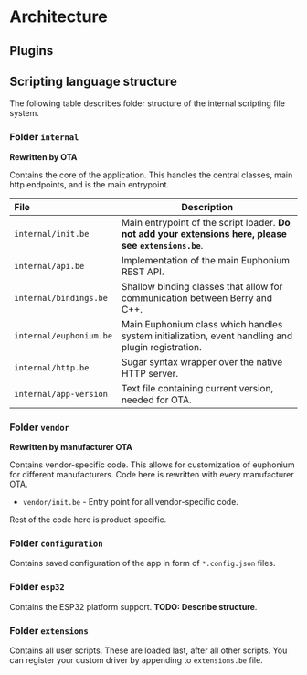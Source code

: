 # Architecture

## Plugins

## Scripting language structure

The following table describes folder structure of the internal scripting file system.

### Folder `internal`

**Rewritten by OTA**

Contains the core of the application. This handles the central classes, main http endpoints, and is the main entrypoint.


| File                    | Description                                                                                            |
|:------------------------|--------------------------------------------------------------------------------------------------------|
| `internal/init.be`      | Main entrypoint of the script loader. **Do not add your extensions here, please see `extensions.be`**. |
| `internal/api.be`       | Implementation of the main Euphonium REST API.                                                         |
| `internal/bindings.be`  | Shallow binding classes that allow for communication between Berry and C++.                            |
| `internal/euphonium.be` | Main Euphonium class which handles system initialization, event handling and plugin registration.      |
| `internal/http.be`      | Sugar syntax wrapper over the native HTTP server.                                                      |
| `internal/app-version`  | Text file containing current version, needed for OTA.                                                  |

### Folder `vendor`

**Rewritten by manufacturer OTA**

Contains vendor-specific code. This allows for customization of euphonium for different manufacturers. Code here is rewritten with every manufacturer OTA.

- `vendor/init.be` - Entry point for all vendor-specific code.

Rest of the code here is product-specific.


### Folder `configuration`

Contains saved configuration of the app in form of `*.config.json` files.

### Folder `esp32`

Contains the ESP32 platform support. **TODO: Describe structure**.

### Folder `extensions`

Contains all user scripts. These are loaded last, after all other scripts. You can register your custom driver by appending to `extensions.be` file.